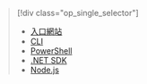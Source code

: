 > [!div class="op_single_selector"]
> * [入口網站](../articles/data-lake-analytics/data-lake-analytics-manage-use-portal.md)
> * [CLI](../articles/data-lake-analytics/data-lake-analytics-manage-use-cli.md)
> * [PowerShell](../articles/data-lake-analytics/data-lake-analytics-manage-use-powershell.md)
> * [.NET SDK](../articles/data-lake-analytics/data-lake-analytics-manage-use-dotnet-sdk.md)
> * [Node.js](../articles/data-lake-analytics/data-lake-analytics-manage-use-nodejs.md)
> 
> 

<!---HONumber=AcomDC_0928_2016-->